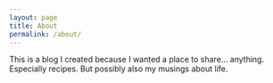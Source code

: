 ```yaml
---
layout: page
title: About
permalink: /about/
---
```


This is a blog I created because I wanted a place to share... anything. Especially recipes. But possibly also my musings about life.

